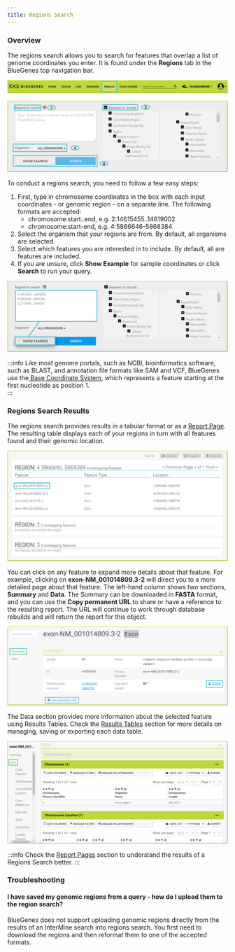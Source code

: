 ```yaml
---
title: Regions Search
---
```


### Overview

The regions search allows you to search for features that overlap a list of genome coordinates you enter. It is found under the **Regions** tab in the BlueGenes top navigation bar.

![](/img/regions-tab-1.png)

![](/img/regions-form.png)

To conduct a regions search, you need to follow a few easy steps: 

1. First, type in chromosome coordinates in the box with each input coordinates - or genomic region - on a separate line. The following formats are accepted:  
   * chromosome:start..end, e.g. 2:14615455..14619002 
   * chromosome:start-end, e.g. 4:5866646-5868384
2. Select the organism that your regions are from. By default, all organisms are selected. 
3. Select which features you are interested in to include. By default, all are features are included.
4. If you are unsure, click **Show Example** for sample coordinates or click **Search** to run your query. 

![Running a regions search with sample coordinates](/img/regions-search-0.png)

:::info
Like most genome portals, such as NCBI, bioinformatics software, such as BLAST, and annotation file formats like SAM and VCF, BlueGenes use the[ Base Coordinate System](http://bergmanlab.genetics.uga.edu/?s=coordinate), which represents a feature starting at the first nucleotide as position 1.  
:::

### Regions Search Results

The regions search provides results in a tabular format or as a [Report Page](report-pages.md). The resulting table displays each of your regions in turn with all features found and their genomic location.  

![](/img/region-search-results.png)

You can click on any feature to expand more details about that feature. For example, clicking on **exon-NM\_001014809.3-2** will direct you to a more detailed page about that feature. The left-hand column shows two sections, **Summary** and **Data**. The Summary can be downloaded in **FASTA** format, and you can use the **Copy permanent URL** to share or have a reference to the resulting report. The URL will continue to work through database rebuilds and will return the report for this object.

![](/img/expand-a-region.png)

The Data section provides more information about the selected feature using Results Tables. Check the [Results Tables](https://flymine.readthedocs.io/en/latest/results-tables/Documentationresultstables.html#resultstables) section for more details on managing, saving or exporting each data table.

![](/img/regions-data-1.png)

:::info
Check the [Report Pages](report-pages.md) section to understand the results of a Regions Search better. 
:::

### Troubleshooting

#### I have saved my genomic regions from a query - how do I upload them to the region search?

BlueGenes does not support uploading genomic regions directly from the results of an InterMine search into regions search. You first need to download the regions and then reformat them to one of the accepted formats. 

